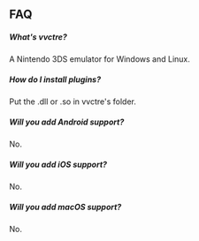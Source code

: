 ## FAQ

##### What's vvctre?

A Nintendo 3DS emulator for Windows and Linux.

##### How do I install plugins?

Put the .dll or .so in vvctre's folder.

##### Will you add Android support?

No.

##### Will you add iOS support?

No.

##### Will you add macOS support?

No.
